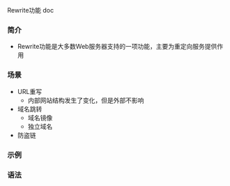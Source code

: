 Rewrite功能 doc

### 简介
- Rewrite功能是大多数Web服务器支持的一项功能，主要为重定向服务提供作用
### 场景
- URL重写
    - 内部网站结构发生了变化，但是外部不影响
- 域名跳转
    - 域名镜像
    - 独立域名
- 防盗链
### 示例
### 语法